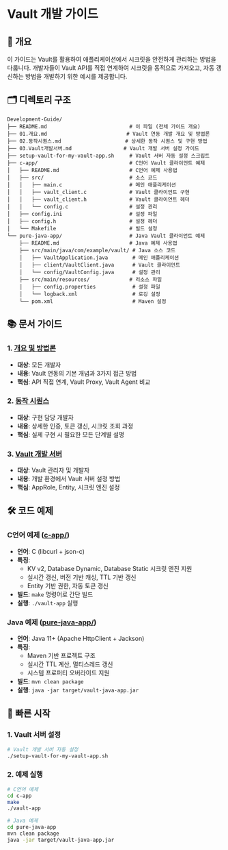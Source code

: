 # Vault 개발 가이드

## 📖 개요

이 가이드는 Vault를 활용하여 애플리케이션에서 시크릿을 안전하게 관리하는 방법을 다룹니다. 개발자들이 Vault API를 직접 연계하여 시크릿을 동적으로 가져오고, 자동 갱신하는 방법을 개발하기 위한 예시를 제공합니다.

## 🗂️ 디렉토리 구조

```
Development-Guide/
├── README.md                           # 이 파일 (전체 가이드 개요)
├── 01.개요.md                          # Vault 연동 개발 개요 및 방법론
├── 02.동작시퀀스.md                     # 상세한 동작 시퀀스 및 구현 방법
├── 03.Vault개발서버.md                 # Vault 개발 서버 설정 가이드
├── setup-vault-for-my-vault-app.sh     # Vault 서버 자동 설정 스크립트
├── c-app/                              # C언어 Vault 클라이언트 예제
│   ├── README.md                       # C언어 예제 사용법
│   ├── src/                            # 소스 코드
│   │   ├── main.c                      # 메인 애플리케이션
│   │   ├── vault_client.c              # Vault 클라이언트 구현
│   │   ├── vault_client.h              # Vault 클라이언트 헤더
│   │   └── config.c                    # 설정 관리
│   ├── config.ini                      # 설정 파일
│   ├── config.h                        # 설정 헤더
│   └── Makefile                        # 빌드 설정
└── pure-java-app/                      # Java Vault 클라이언트 예제
    ├── README.md                       # Java 예제 사용법
    ├── src/main/java/com/example/vault/ # Java 소스 코드
    │   ├── VaultApplication.java        # 메인 애플리케이션
    │   ├── client/VaultClient.java      # Vault 클라이언트
    │   └── config/VaultConfig.java      # 설정 관리
    ├── src/main/resources/             # 리소스 파일
    │   ├── config.properties            # 설정 파일
    │   └── logback.xml                  # 로깅 설정
    └── pom.xml                          # Maven 설정
```

## 📚 문서 가이드

### 1. [개요 및 방법론](./01.개요.md)
- **대상**: 모든 개발자
- **내용**: Vault 연동의 기본 개념과 3가지 접근 방법
- **핵심**: API 직접 연계, Vault Proxy, Vault Agent 비교

### 2. [동작 시퀀스](./02.동작시퀀스.md)
- **대상**: 구현 담당 개발자
- **내용**: 상세한 인증, 토큰 갱신, 시크릿 조회 과정
- **핵심**: 실제 구현 시 필요한 모든 단계별 설명

### 3. [Vault 개발 서버](./03.Vault개발서버.md)
- **대상**: Vault 관리자 및 개발자
- **내용**: 개발 환경에서 Vault 서버 설정 방법
- **핵심**: AppRole, Entity, 시크릿 엔진 설정

## 🛠️ 코드 예제

### C언어 예제 ([c-app/](./c-app/))
- **언어**: C (libcurl + json-c)
- **특징**: 
  - KV v2, Database Dynamic, Database Static 시크릿 엔진 지원
  - 실시간 갱신, 버전 기반 캐싱, TTL 기반 갱신
  - Entity 기반 권한, 자동 토큰 갱신
- **빌드**: `make` 명령어로 간단 빌드
- **실행**: `./vault-app` 실행

### Java 예제 ([pure-java-app/](./pure-java-app/))
- **언어**: Java 11+ (Apache HttpClient + Jackson)
- **특징**:
  - Maven 기반 프로젝트 구조
  - 실시간 TTL 계산, 멀티스레드 갱신
  - 시스템 프로퍼티 오버라이드 지원
- **빌드**: `mvn clean package`
- **실행**: `java -jar target/vault-java-app.jar`

## 🚀 빠른 시작

### 1. Vault 서버 설정
```bash
# Vault 개발 서버 자동 설정
./setup-vault-for-my-vault-app.sh
```

### 2. 예제 실행
```bash
# C언어 예제
cd c-app
make
./vault-app

# Java 예제
cd pure-java-app
mvn clean package
java -jar target/vault-java-app.jar
```
